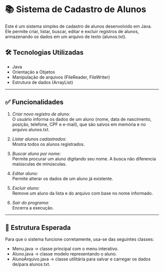 # 📚 Sistema de Cadastro de Alunos

Este é um sistema simples de cadastro de alunos desenvolvido em Java. Ele permite criar, listar, buscar, editar e excluir registros de alunos, armazenando os dados em um arquivo de texto (alunos.txt).

## 🛠 Tecnologias Utilizadas

- Java
- Orientação a Objetos
- Manipulação de arquivos (FileReader, FileWriter)
- Estrutura de dados (ArrayList)

---

## ✅ Funcionalidades

1. *Criar novo registro de aluno:*  
   O usuário informa os dados de um aluno (nome, data de nascimento, posição, telefone, CPF e e-mail), que são salvos em memória e no arquivo alunos.txt.

2. *Listar alunos cadastrados:*  
   Mostra todos os alunos registrados.

3. *Buscar aluno por nome:*  
   Permite procurar um aluno digitando seu nome. A busca não diferencia maiúsculas de minúsculas.

4. *Editar aluno:*  
   Permite alterar os dados de um aluno já existente.

5. *Excluir aluno:*  
   Remove um aluno da lista e do arquivo com base no nome informado.

6. *Sair do programa:*  
   Encerra a execução.

---

## 📂 Estrutura Esperada

Para que o sistema funcione corretamente, usa-se das seguintes classes:

- Menu.java → classe principal com o menu interativo.
- Aluno.java → classe modelo representando o aluno.
- AlunoArquivo.java → classe utilitária para salvar e carregar os dados de/para alunos.txt.
